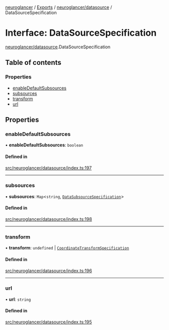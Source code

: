 [neuroglancer](../README.md) / [Exports](../modules.md) / [neuroglancer/datasource](../modules/neuroglancer_datasource.md) / DataSourceSpecification

# Interface: DataSourceSpecification

[neuroglancer/datasource](../modules/neuroglancer_datasource.md).DataSourceSpecification

## Table of contents

### Properties

- [enableDefaultSubsources](neuroglancer_datasource.DataSourceSpecification.md#enabledefaultsubsources)
- [subsources](neuroglancer_datasource.DataSourceSpecification.md#subsources)
- [transform](neuroglancer_datasource.DataSourceSpecification.md#transform)
- [url](neuroglancer_datasource.DataSourceSpecification.md#url)

## Properties

### enableDefaultSubsources

• **enableDefaultSubsources**: `boolean`

#### Defined in

[src/neuroglancer/datasource/index.ts:197](https://github.com/ActiveBrainAtlas2/neuroglancer/blob/91617476/src/neuroglancer/datasource/index.ts#L197)

___

### subsources

• **subsources**: `Map`<`string`, [`DataSubsourceSpecification`](neuroglancer_datasource.DataSubsourceSpecification.md)\>

#### Defined in

[src/neuroglancer/datasource/index.ts:198](https://github.com/ActiveBrainAtlas2/neuroglancer/blob/91617476/src/neuroglancer/datasource/index.ts#L198)

___

### transform

• **transform**: `undefined` \| [`CoordinateTransformSpecification`](neuroglancer_coordinate_transform.CoordinateTransformSpecification.md)

#### Defined in

[src/neuroglancer/datasource/index.ts:196](https://github.com/ActiveBrainAtlas2/neuroglancer/blob/91617476/src/neuroglancer/datasource/index.ts#L196)

___

### url

• **url**: `string`

#### Defined in

[src/neuroglancer/datasource/index.ts:195](https://github.com/ActiveBrainAtlas2/neuroglancer/blob/91617476/src/neuroglancer/datasource/index.ts#L195)
